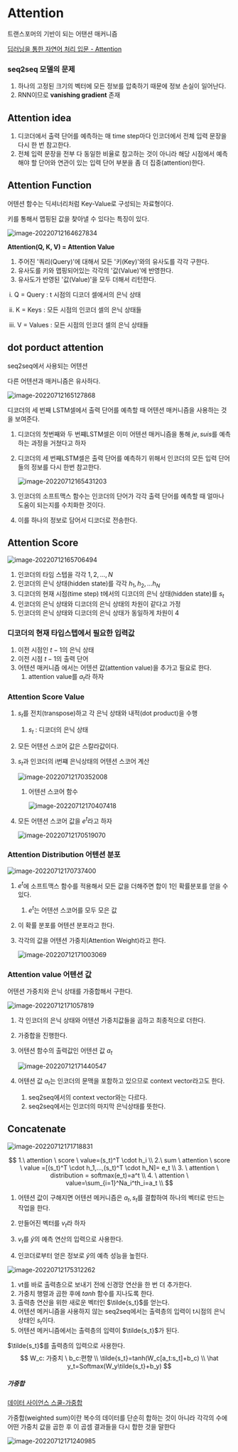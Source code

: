 # Attention

트랜스포머의 기반이 되는 어탠션 매커니즘

[딥러닝을 통한 자연어 처리 입문 - Attention](https://wikidocs.net/22893)





### seq2seq 모델의 문제

1. 하나의 고정된 크기의 벡터에 모든 정보를 압축하기 때문에 정보 손실이 일어난다.
2. RNN이므로 **vanishing gradient** 존재



## Attention idea

1. 디코더에서 출력 단어를 예측하는 매 time step마다 인코더에서 전체 입력 문장을 다시 한 번 참고한다.
2. 전체 입력 문장을 전부 다 동일한 비율로 참고하는 것이 아니라 해당 시점에서 예측해야 할 단어와 연관이 있는 입력 단어 부분을 좀 더 집중(attention)한다.



## Attention Function

어텐션 함수는 딕셔너리처럼 Key-Value로 구성되는 자료형이다.

키를 통해서 맵핑된 값을 찾아낼 수 있다는 특징이 있다.

![image-20220712164627834](../../images/Attention/image-20220712164627834.png)

**Attention(Q, K, V) = Attention Value**

1. 주어진 '쿼리(Query)'에 대해서 모든 '키(Key)'와의 유사도를 각각 구한다.
2.  유사도를 키와 맵핑되어있는 각각의 '값(Value)'에 반영한다.
3. 유사도가 반영된 '값(Value)'을 모두 더해서 리턴한다.

​             i.     Q = Query : t 시점의 디코더 셀에서의 은닉 상태

​            ii.     K = Keys : 모든 시점의 인코더 셀의 은닉 상태들

​            iii.     V = Values : 모든 시점의 인코더 셀의 은닉 상태들



## dot porduct attention

seq2seq에서 사용되는 어텐션 

다른 어텐션과 매커니즘은 유사하다.

![image-20220712165127868](../../images/Attention/image-20220712165127868.png)

디코더의 세 번째 LSTM셀에서 출력 단어를 예측할 때 어텐션 매커니즘을 사용하는 것을 보여준다.

1. 디코더의 첫번째와 두 번쨰LSTM셀은 이미 어텐션 매커니즘을 통해 $je, suis$를 예측하는 과정을 거쳤다고 하자

2. 디코더의 세 번째LSTM셀은 출력 단어를 예측하기 위해서 인코더의 모든 입력 단어들의 정보를 다시 한번 참고한다.

   ![image-20220712165431203](../../images/Attention/image-20220712165431203.png)

3. 인코더의 소프트맥스 함수는 인코더의 단어가 각각 출력 단어를 예측할 때 얼마나 도움이 되는지를 수치화한 것이다.

4. 이를 하나의 정보로 담어서 디코더로 전송한다.



## Attention Score

![image-20220712165706494](../../images/Attention/image-20220712165706494.png)

1. 인코더의 타임 스텝을 각각 $1,2,...,N$
2. 인코더의 은닉 상태(hidden state)를 각각 $h_1, h_2, ... h_N$
3. 디코더의 현재 시점(time step) t에서의 디코더의 은닉 상태(hidden state)를 $s_t$
4.  인코더의 은닉 상태와 디코더의 은닉 상태의 차원이 같다고 가정 
5. 인코더의 은닉 상태와 디코더의 은닉 상태가 동일하게 차원이 4



### 디코더의 현재 타입스텝에서 필요한 입력값

1. 이전 시점인 $t-1$의 은닉 상태
2. 이전 시점 $t-1$의 출력 단어
3. 어텐션 매커니즘 에서는 어텐션 값(attention value)을 추가고 필요로 한다.
   1. attention value를 $a_t$라 하자



### Attention Score Value

1. $s_t$를 전치(transpose)하고 각 은닉 상태와 내적(dot product)을 수행

   1. $s_t$ : 디코더의 은닉 상태

2. 모든 어텐션 스코어 값은 스칼라값이다.

3. $s_t$과 인코더의 i번쨰 은닉상태의 어텐션 스코어 계산

   ![image-20220712170352008](../../images/Attention/image-20220712170352008.png)

   1. 어텐션 스코어 함수

      ![image-20220712170407418](../../images/Attention/image-20220712170407418.png)

4. 모든 어텐션 스코어 값을 $e^t$라고 하자

   ![image-20220712170519070](../../images/Attention/image-20220712170519070.png)

   



### Attention Distribution 어텐션 분포

![image-20220712170737400](../../images/Attention/image-20220712170737400.png)

1. $e^t$에 소프트맥스 함수를 적용해서 모든 값을 더해주면 합이 1인 확률분포를 얻을 수  있다.

   1. $e^t$는 어텐션 스코어를 모두 모은 값

2. 이 확률 분포를 어텐션 분포라고 한다.

3. 각각의 값을 어텐션 가중치(Attention Weight)라고 한다.

   ![image-20220712171003069](../../images/Attention/image-20220712171003069.png)



### Attention value 어텐션 값

어텐션 가중치와 은닉 상태를 가중합해서 구한다.

![image-20220712171057819](../../images/Attention/image-20220712171057819.png)

1. 각 인코더의 은닉 상태와 어텐션 가중치값들을 곱하고 최종적으로 더한다.

2. 가중합을 진행한다.

3. 어텐션 함수의 출력값인 어텐션 값 $a_t$

   ![image-20220712171440547](../../images/Attention/image-20220712171440547.png)

4. 어텐션 값 $a_t$는 인코더의 문맥을 포함하고 있으므로 context vector라고도 한다.

   1. seq2seq에서의 context vector와는 다르다.
   2. seq2seq에서는 인코더의 마지막 은닉상태를 뜻한다.

   

   

   

## Concatenate

![image-20220712171718831](../../images/Attention/image-20220712171718831.png)


$$
1.\ attention \ score \ value=(s_t)^T \cdot h_i
\\
2.\ sum \ attention \ score \ value =[(s_t)^T \cdot h_1,...,(s_t)^T \cdot h_N]= e_t
\\
3. \ attention \ distribution = softmax(e_t)=a^t
\\
4. \ attention \ value=\sum_{i=1}^Na_i^th_i=a_t
\\
$$

1. 어텐션 값이 구해지면 어텐션 메커니즘은 $a_t, s_t$를 결합하여 하나의 벡터로 만드는 작업을 한다.

2. 만들어진 벡터를 $v_t$라 하자
3. $v_t$를 $\hat y$의 예측 연산의 입력으로 사용한다.
4. 인코더로부터 얻은 정보로 $\hat y$의 예측 성능을 높힌다.



![image-20220712175312262](../../images/Attention/image-20220712175312262.png)

1. vt를 바로 출력층으로 보내기 전에 신경망 연산을 한 번 더 추가한다.
2. 가중치 행렬과 곱한 후에 $tanh$ 함수를 지나도록 한다.
3. 출력층 연산을 위한 새로운 벡터인 $\tilde{s_t}$를 얻는다.
4. 어텐션 메커니즘을 사용하지 않는 seq2seq에서는 출력층의 입력이 t시점의 은닉 상태인 $s_t$이다.
5. 어텐션 메커니즘에서는 출력층의 입력이 $\tilde{s_t}$가 된다.





$\tilde{s_t}$를 출력층의 입력으로 사용한다.
$$
W_c: 가중치 \ b_c:편향
\\
\tilde{s_t}=tanh(W_c[a_t:s_t]+b_c)
\\
\hat y_t=Softmax(W_y\tilde{s_t}+b_y)
$$




##### 가중합

[데이터 사이언스 스쿨-가중합](https://datascienceschool.net/02%20mathematics/02.02%20%EB%B2%A1%ED%84%B0%EC%99%80%20%ED%96%89%EB%A0%AC%EC%9D%98%20%EC%97%B0%EC%82%B0.html#id7)

가중합(weighted sum)이란 복수의 데이터를 단순히 합하는 것이 아니라 각각의 수에 어떤 가중치 값을 곱한 후 이 곱셈 결과들을 다시 합한 것을 말한다

![image-20220712171240985](../../images/Attention/image-20220712171240985.png)



